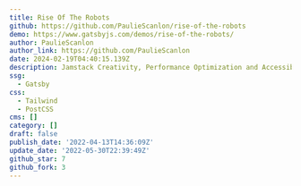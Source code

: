 ```yaml
---
title: Rise Of The Robots
github: https://github.com/PaulieScanlon/rise-of-the-robots
demo: https://www.gatsbyjs.com/demos/rise-of-the-robots/
author: PaulieScanlon
author_link: https://github.com/PaulieScanlon
date: 2024-02-19T04:40:15.139Z
description: Jamstack Creativity, Performance Optimization and Accessibility
ssg:
  - Gatsby
css:
  - Tailwind
  - PostCSS
cms: []
category: []
draft: false
publish_date: '2022-04-13T14:36:09Z'
update_date: '2022-05-30T22:39:49Z'
github_star: 7
github_fork: 3
---
```

